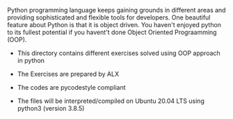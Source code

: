 Python programming language keeps gaining grounds in different areas and providing
sophisticated and flexible tools for developers. One beautiful feature about Python
is that it is object driven. You haven't enjoyed python to its fullest potential if
you havent't done Object Oriented Prograamming (OOP).

- This directory contains different exercises solved using OOP approach in python

- The Exercises are prepared by ALX

- The codes are pycodestyle compliant

- The files will be interpreted/compiled on Ubuntu 20.04 LTS using python3 (version 3.8.5)
